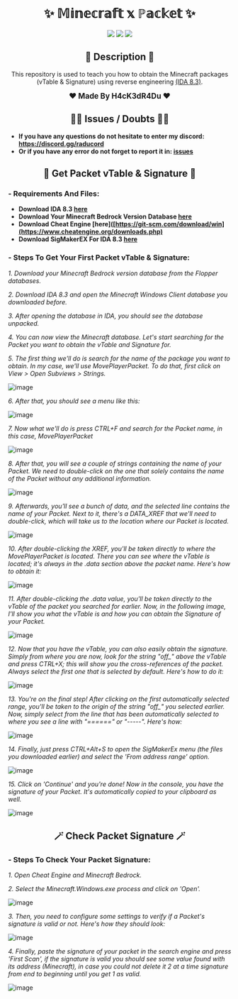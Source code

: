 <h1 align="center">✨ 𝕄𝕚𝕟𝕖𝕔𝕣𝕒𝕗𝕥 𝕩 ℙ𝕒𝕔𝕜𝕖𝕥 ✨</h1>

<p align="center">
  <img src="https://img.shields.io/github/license/H4cK3dR4Du/Minecraft-X-Packet.svg?style=for-the-badge&labelColor=black&color=c1121f&logo=IOTA"/>
  <img src="https://img.shields.io/github/stars/H4cK3dR4Du/Minecraft-X-Packet.svg?style=for-the-badge&labelColor=black&color=c1121f&logo=IOTA"/>
  <img src="https://img.shields.io/github/languages/top/H4cK3dR4Du/Minecraft-X-Packet.svg?style=for-the-badge&labelColor=black&color=c1121f&logo=javascript"/>
</p>

<h2 align="center"> 📝 Description 📝 </h2>

<p align="center">
  This repository is used to teach you how to obtain the Minecraft packages (vTable & Signature) using reverse engineering <a href="https://hex-rays.com/ida-free/">(IDA 8.3)</a>.
</p>

<p align="center">
  <b><big>❤️ Made By H4cK3dR4Du ❤️</big></b>
</p>

<h2 align="center"> 🤷‍♂️ Issues / Doubts 🤷‍♂️</h2>

- **If you have any questions do not hesitate to enter my discord: https://discord.gg/raducord**
- **Or if you have any error do not forget to report it in: [issues](https://github.com/H4cK3dR4Du/YOUR-REPO/issues/new)**

<h2 align="center"> 🚀 Get Packet vTable & Signature 🚀 </h2>

### - Requirements And Files:

- **Download IDA 8.3 [here](https://hex-rays.com/ida-free/)**
- **Download Your Minecraft Bedrock Version Database [here](https://www.mediafire.com/folder/ammda8wfvbw9x/The_Flopper_Databases)**
- **Download Cheat Engine [here]([https://git-scm.com/download/win](https://www.cheatengine.org/downloads.php)**
- **Download SigMakerEX For IDA 8.3 [here](https://discord.com/channels/1209148292504625152/1247556400838869004)**

### - Steps To Get Your First Packet vTable & Signature:

*1. Download your Minecraft Bedrock version database from the Flopper databases.*

*2. Download IDA 8.3 and open the Minecraft Windows Client database you downloaded before.*

*3. After opening the database in IDA, you should see the database unpacked.*

*4. You can now view the Minecraft database. Let's start searching for the Packet you want to obtain the vTable and Signature for.*

*5. The first thing we'll do is search for the name of the package you want to obtain. In my case, we'll use MovePlayerPacket. To do that, first click on View > Open Subviews > Strings.*

![image](https://github.com/H4cK3dR4Du/Dickeys-Account-Checker/assets/118562174/ee123350-a9c9-46ae-9a89-bec5af033779)

*6. After that, you should see a menu like this:*

![image](https://github.com/H4cK3dR4Du/Dickeys-Account-Checker/assets/118562174/8b6f0376-c0ec-4de7-bb89-cd294ffc4353)

*7. Now what we'll do is press CTRL+F and search for the Packet name, in this case, MovePlayerPacket*

![image](https://github.com/H4cK3dR4Du/Dickeys-Account-Checker/assets/118562174/298bfc44-1125-4175-b945-d92cd95486ef)

*8. After that, you will see a couple of strings containing the name of your Packet. We need to double-click on the one that solely contains the name of the Packet without any additional information.*

![image](https://github.com/H4cK3dR4Du/Dickeys-Account-Checker/assets/118562174/6444712d-6a47-4889-a077-935e1f9499d1)

*9. Afterwards, you'll see a bunch of data, and the selected line contains the name of your Packet. Next to it, there's a DATA_XREF that we'll need to double-click, which will take us to the location where our Packet is located.*

![image](https://github.com/H4cK3dR4Du/Dickeys-Account-Checker/assets/118562174/39fb0007-8f9a-4858-ac34-5cc2cb06dca7)

*10. After double-clicking the XREF, you'll be taken directly to where the MovePlayerPacket is located. There you can see where the vTable is located; it's always in the .data section above the packet name. Here's how to obtain it:*

![image](https://github.com/H4cK3dR4Du/Dickeys-Account-Checker/assets/118562174/8f815479-eea9-4e30-a43e-499a77d5ab51)

*11. After double-clicking the .data value, you'll be taken directly to the vTable of the packet you searched for earlier. Now, in the following image, I'll show you what the vTable is and how you can obtain the Signature of your Packet.*

![image](https://github.com/H4cK3dR4Du/Dickeys-Account-Checker/assets/118562174/76ff5f53-17d3-495e-9016-5714052ad67a)

*12. Now that you have the vTable, you can also easily obtain the signature. Simply from where you are now, look for the string "off_" above the vTable and press CTRL+X; this will show you the cross-references of the packet. Always select the first one that is selected by default. Here's how to do it:*

![image](https://github.com/H4cK3dR4Du/Dickeys-Account-Checker/assets/118562174/5284dbf8-6c04-453b-bc08-70e39d080c01)

*13. You're on the final step! After clicking on the first automatically selected range, you'll be taken to the origin of the string "off_" you selected earlier. Now, simply select from the line that has been automatically selected to where you see a line with "======" or "-----". Here's how:*

![image](https://github.com/H4cK3dR4Du/Dickeys-Account-Checker/assets/118562174/41fa527d-e391-4cd6-bb83-705775bf9a86)

*14. Finally, just press CTRL+Alt+S to open the SigMakerEx menu (the files you downloaded earlier) and select the 'From address range' option.*

![image](https://github.com/H4cK3dR4Du/Dickeys-Account-Checker/assets/118562174/b1ea6d36-f660-4a13-9333-ab073913b2b0)

*15. Click on 'Continue' and you're done! Now in the console, you have the signature of your Packet. It's automatically copied to your clipboard as well.*

![image](https://github.com/H4cK3dR4Du/Dickeys-Account-Checker/assets/118562174/d799df7d-7087-4e8f-bd13-3bb619f6cebc)

<h2 align="center"> 🪄 Check Packet Signature 🪄 </h2>

### - Steps To Check Your Packet Signature:

*1. Open Cheat Engine and Minecraft Bedrock.*

*2. Select the Minecraft.Windows.exe process and click on 'Open'.*

![image](https://github.com/H4cK3dR4Du/Minecraft-X-Packet/assets/118562174/332cf16f-1bb7-4180-b9f9-d6d5a8a49a9d)

*3. Then, you need to configure some settings to verify if a Packet's signature is valid or not. Here's how they should look:*

![image](https://github.com/H4cK3dR4Du/Minecraft-X-Packet/assets/118562174/cc7ff84b-2a35-42e7-bff7-ccf62c510c40)

*4. Finally, paste the signature of your packet in the search engine and press 'First Scan', if the signature is valid you should see some value found with its address (Minecraft), in case you could not delete it 2 at a time signature from end to beginning until you get 1 as valid.*

![image](https://github.com/H4cK3dR4Du/Minecraft-X-Packet/assets/118562174/60ac61af-c993-4584-959b-c46a2031ce76)

